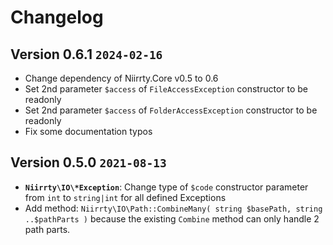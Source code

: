 # Changelog

## Version 0.6.1 `2024-02-16`

* Change dependency of Niirrty.Core v0.5 to 0.6
* Set 2nd parameter `$access` of `FileAccessException` constructor to be readonly
* Set 2nd parameter `$access` of `FolderAccessException` constructor to be readonly
* Fix some documentation typos

## Version 0.5.0 `2021-08-13`

* **`Niirrty\IO\*Exception`**: Change type of `$code` constructor parameter from `int` to `string|int` for all defined Exceptions
* Add method: `Niirrty\IO\Path::CombineMany( string $basePath, string ..$pathParts )` because the existing `Combine`
  method can only handle 2 path parts.